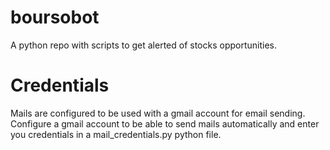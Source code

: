 # boursobot
A python repo with scripts to get alerted of stocks opportunities.

# Credentials
Mails are configured to be used with a gmail account for email sending. Configure a gmail account to be able to send mails automatically and enter you credentials in a mail_credentials.py python file.